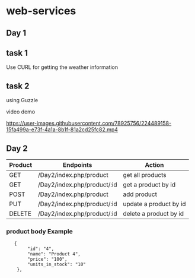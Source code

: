 # web-services

## Day 1

## task 1

Use CURL for getting the weather information

## task 2

using Guzzle 

video demo

https://user-images.githubusercontent.com/78925756/224489158-15fa499a-e73f-4a1a-8b1f-81a2cd25fc82.mp4

## Day 2

| Product | Endpoints | Action |
| --- | --- | --- |
| GET | /Day2/index.php/product | get all products |
| GET | /Day2/index.php/product/:id | get a product by id |
| POST | /Day2/index.php/product | add product  |
| PUT | /Day2/index.php/product/:id | update a product by id  |
| DELETE | /Day2/index.php/product/:id | delete a product by id |

### product body Example

```
   {
        "id": "4",
        "name": "Product 4",
        "price": "100",
        "units_in_stock": "10"
    },
```
